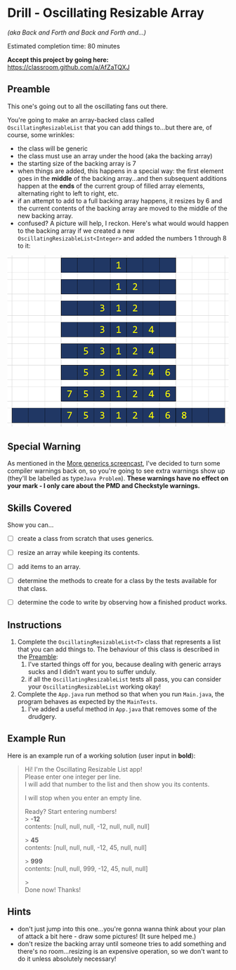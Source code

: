 # Drill - Oscillating Resizable Array

_(aka Back and Forth and Back and Forth and...)_

Estimated completion time: 80 minutes

**Accept this project by going here:** https://classroom.github.com/a/AfZaTQXJ



## Preamble

This one's going out to all the oscillating fans out there.

You're going to make an array-backed class called `OscillatingResizableList` that you can add things to...but there are, of course, some wrinkles:

- the class will be generic
- the class must use an array under the hood (aka the backing array)
- the starting size of the backing array is 7
- when things are added, this happens in a special way: the first element goes in the **middle** of the backing array...and then subsequent additions happen at the **ends** of the current group of filled array elements, alternating right to left to right, etc.
- if an attempt to add to a full backing array happens, it resizes by 6 and the current contents of the backing array are moved to the middle of the new backing array.
- confused? A picture will help, I reckon. Here's what would would happen to the backing array if we created a new `OscillatingResizableList<Integer>` and added the numbers 1 through 8 to it:

![example insertions](images/oscillate.png)

## Special Warning

As mentioned in the [More generics screencast](https://youtu.be/FLVZzE-Rhn4?t=142), I've decided to turn some compiler warnings back on, so you're going to see extra warnings show up (they'll be labelled as type`Java Problem`). **These warnings have no effect on your mark - I only care about the PMD and Checkstyle warnings.**

## Skills Covered

Show you can...

- [ ] create a class from scratch that uses generics.
- [ ] resize an array while keeping its contents.
- [ ] add items to an array.
- [ ] determine the methods to create for a class by the tests available for that class.
- [ ] determine the code to write by observing how a finished product works.


## Instructions

1. Complete the `OscillatingResizableList<T>` class that represents a list that you can add things to. The behaviour of this class is described in the [Preamble](#preamble):
   1. I've started things off for you, because dealing with generic arrays sucks and I didn't want you to suffer unduly.
   2. if all the `OscillatingResizableList` tests all pass, you can consider your `OscillatingResizableList` working okay!
2. Complete the `App.java` run method so that when you run `Main.java`, the program behaves as expected by the `MainTests`.  
     1. I've added a useful method in `App.java` that removes some of the drudgery.


## Example Run

Here is an example run of a working solution (user input in **bold**):


> Hi! I'm the Oscillating Resizable List app!  
Please enter one integer per line.  
I will add that number to the list and then show you its contents.  
> 
> I will stop when you enter an empty line.  
> 
> Ready? Start entering numbers!  
> \> **-12**  
> contents: [null, null, null, -12, null, null, null]
> 
> \> **45**  
> contents: [null, null, null, -12, 45, null, null]
> 
> \> **999**  
> contents: [null, null, 999, -12, 45, null, null]
> 
> \>   
> Done now! Thanks!


## Hints

- don't just jump into this one...you're gonna wanna think about your plan of attack a bit here - draw some pictures! (It sure helped me.)
- don't resize the backing array until someone tries to add something and there's no room...resizing is an expensive operation, so we don't want to do it unless absolutely necessary!